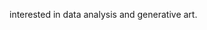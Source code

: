 interested in data analysis and generative art.

<!---
dieserobin/dieserobin is a ✨ special ✨ repository because its `README.md` (this file) appears on your GitHub profile.
You can click the Preview link to take a look at your changes.
--->
